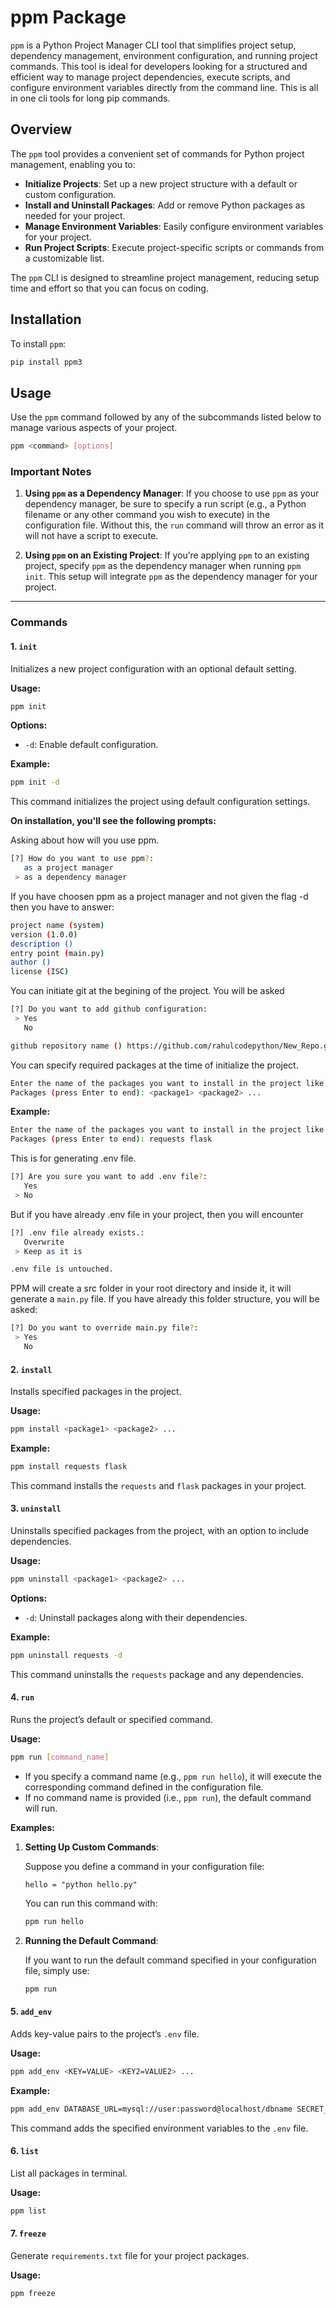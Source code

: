 # ppm Package

`ppm` is a Python Project Manager CLI tool that simplifies project setup, dependency management, environment configuration, and running project commands. This tool is ideal for developers looking for a structured and efficient way to manage project dependencies, execute scripts, and configure environment variables directly from the command line. This is all in one cli tools for long pip commands.

## Overview

The `ppm` tool provides a convenient set of commands for Python project management, enabling you to:

- **Initialize Projects**: Set up a new project structure with a default or custom configuration.
- **Install and Uninstall Packages**: Add or remove Python packages as needed for your project.
- **Manage Environment Variables**: Easily configure environment variables for your project.
- **Run Project Scripts**: Execute project-specific scripts or commands from a customizable list.

The `ppm` CLI is designed to streamline project management, reducing setup time and effort so that you can focus on coding.

## Installation

To install `ppm`:

```bash
pip install ppm3
```

## Usage

Use the `ppm` command followed by any of the subcommands listed below to manage various aspects of your project.

```bash
ppm <command> [options]
```

### Important Notes

1. **Using `ppm` as a Dependency Manager**: If you choose to use `ppm` as your dependency manager, be sure to specify a run script (e.g., a Python filename or any other command you wish to execute) in the configuration file. Without this, the `run` command will throw an error as it will not have a script to execute.

2. **Using `ppm` on an Existing Project**: If you’re applying `ppm` to an existing project, specify `ppm` as the dependency manager when running `ppm init`. This setup will integrate `ppm` as the dependency manager for your project.

---

### Commands

#### 1. `init`

Initializes a new project configuration with an optional default setting.

**Usage:**

```bash
ppm init
```

**Options:**

- `-d`: Enable default configuration.

**Example:**

```bash
ppm init -d
```

This command initializes the project using default configuration settings.

**On installation, you'll see the following prompts:**

Asking about how will you use ppm.

```bash
[?] How do you want to use ppm?:
   as a project manager
 > as a dependency manager
```

If you have choosen ppm as a project manager and not given the flag -d then you have to answer:

```bash
project name (system)
version (1.0.0)
description ()
entry point (main.py)
author ()
license (ISC)
```

You can initiate git at the begining of the project. You will be asked

```bash
[?] Do you want to add github configuration:
 > Yes
   No

github repository name () https://github.com/rahulcodepython/New_Repo.git
```

You can specify required packages at the time of initialize the project.

```bash
Enter the name of the packages you want to install in the project like (<package_name>==<version>) or (<package_name>).
Packages (press Enter to end): <package1> <package2> ...
```

**Example:**

```bash
Enter the name of the packages you want to install in the project like (<package_name>==<version>) or (<package_name>).
Packages (press Enter to end): requests flask
```

This is for generating .env file.

```bash
[?] Are you sure you want to add .env file?:
   Yes
 > No
```

But if you have already .env file in your project, then you will encounter

```bash
[?] .env file already exists.:
   Overwrite
 > Keep as it is

.env file is untouched.
```

PPM will create a src folder in your root directory and inside it, it will generate a `main.py` file. If you have already this folder structure, you will be asked:

```bash
[?] Do you want to override main.py file?:
 > Yes
   No
```

#### 2. `install`

Installs specified packages in the project.

**Usage:**

```bash
ppm install <package1> <package2> ...
```

**Example:**

```bash
ppm install requests flask
```

This command installs the `requests` and `flask` packages in your project.

#### 3. `uninstall`

Uninstalls specified packages from the project, with an option to include dependencies.

**Usage:**

```bash
ppm uninstall <package1> <package2> ...
```

**Options:**

- `-d`: Uninstall packages along with their dependencies.

**Example:**

```bash
ppm uninstall requests -d
```

This command uninstalls the `requests` package and any dependencies.

#### 4. `run`

Runs the project’s default or specified command.

**Usage:**

```bash
ppm run [command_name]
```

- If you specify a command name (e.g., `ppm run hello`), it will execute the corresponding command defined in the configuration file.
- If no command name is provided (i.e., `ppm run`), the default command will run.

**Examples:**

1. **Setting Up Custom Commands**:

   Suppose you define a command in your configuration file:

   ```text
   hello = "python hello.py"
   ```

   You can run this command with:

   ```bash
   ppm run hello
   ```

2. **Running the Default Command**:

   If you want to run the default command specified in your configuration file, simply use:

   ```bash
   ppm run
   ```

#### 5. `add_env`

Adds key-value pairs to the project’s `.env` file.

**Usage:**

```bash
ppm add_env <KEY=VALUE> <KEY2=VALUE2> ...
```

**Example:**

```bash
ppm add_env DATABASE_URL=mysql://user:password@localhost/dbname SECRET_KEY=your_secret_key
```

This command adds the specified environment variables to the `.env` file.

#### 6. `list`

List all packages in terminal.

**Usage:**

```bash
ppm list
```

#### 7. `freeze`

Generate `requirements.txt` file for your project packages.

**Usage:**

```bash
ppm freeze
```
